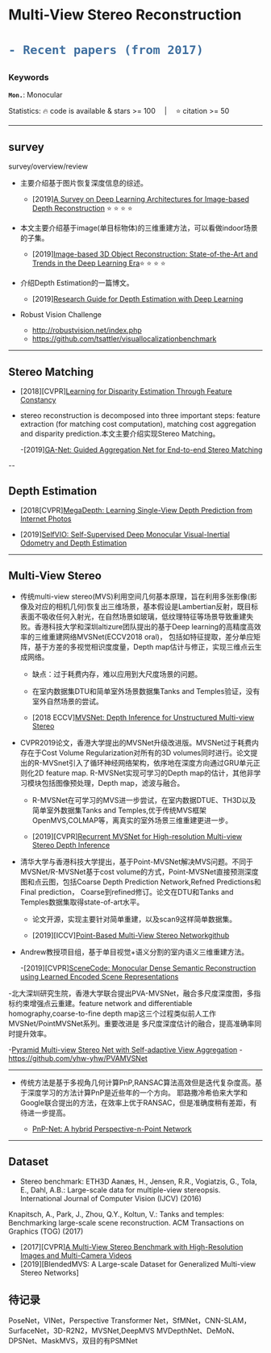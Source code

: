 # Multi-View Stereo Reconstruction
<h1> 

```diff
- Recent papers (from 2017)
```

</h1>

<h3> Keywords </h3>

__`Mon.`__: Monocular &emsp; 

Statistics: :fire: code is available & stars >= 100 &emsp;|&emsp; :star: citation >= 50

---

## survey

survey/overview/review

- 主要介绍基于图片恢复深度信息的综述。

  - [2019][A Survey on Deep Learning Architectures for Image-based Depth Reconstruction](https://arxiv.org/pdf/1906.06113.pdf) :star: :star: :star: :star:

- 本文主要介绍基于image(单目标物体)的三维重建方法，可以看做indoor场景的子集。

  - [2019][Image-based 3D Object Reconstruction: State-of-the-Art and Trends in the Deep Learning Era](https://arxiv.org/pdf/1906.06543.pdf):star: :star: :star: :star:

- 介绍Depth Estimation的一篇博文。
  - [2019][Research Guide for Depth Estimation with Deep Learning](https://heartbeat.fritz.ai/research-guide-for-depth-estimation-with-deep-learning-1a02a439b834)
- Robust Vision Challenge

  - <http://robustvision.net/index.php>
  - <https://github.com/tsattler/visuallocalizationbenchmark>

---

## Stereo Matching

- [2018][CVPR][Learning for Disparity Estimation Through Feature Constancy](https://arxiv.org/pdf/1712.01039.pdf)

- stereo reconstruction is decomposed into three important steps: feature extraction (for matching cost
computation), matching cost aggregation and disparity prediction.本文主要介绍实现Stereo Matching。

  -[2019][GA-Net: Guided Aggregation Net for End-to-end Stereo Matching](https://arxiv.org/pdf/1904.06587.pdf)
  
--

## Depth Estimation

- [2018[CVPR][MegaDepth: Learning Single-View Depth Prediction from Internet Photos](https://arxiv.org/pdf/1804.00607.pdf)  
  
- [2019][SelfVIO: Self-Supervised Deep Monocular Visual-Inertial Odometry and Depth Estimation](https://arxiv.org/pdf/1911.09968.pdf)

---

## Multi-View Stereo

- 传统multi-view stereo(MVS)利用空间几何基本原理，旨在利用多张影像(影像及对应的相机几何)恢复出三维场景，基本假设是Lambertian反射，既目标表面不吸收任何入射光，在自然场景如玻璃，低纹理特征等场景导致重建失败。香港科技大学和深圳altizure团队提出的基于Deep learning的高精度高效率的三维重建网络MVSNet(ECCV2018 oral)，
包括如特征提取，差分单应矩阵，基于方差的多视觉相识度度量，Depth map估计与修正，实现三维点云生成网络。
  - 缺点：过于耗费内存，难以应用到大尺度场景的问题。
  - 在室内数据集DTU和简单室外场景数据集Tanks and Temples验证，没有室外自然场景的尝试。

  - [2018 ECCV][MVSNet: Depth Inference for Unstructured Multi-view Stereo](https://arxiv.org/pdf/1804.02505.pdf)

- CVPR2019论文，香港大学提出的MVSNet升级改进版。MVSNet过于耗费内存在于Cost Volume Regularization对所有的3D volumes同时进行。论文提出的R-MVSnet引入了循环神经网络架构，依序地在深度方向通过GRU单元正则化2D feature map.
R-MVSNet实现可学习的Depth map的估计，其他非学习模块包括图像预处理，Depth map，滤波与融合。
  - R-MVSNet在可学习的MVS进一步尝试，在室内数据DTUE、TH3D以及简单室外数据集Tanks and Temples,优于传统MVS框架OpenMVS,COLMAP等，离真实的室外场景三维重建更进一步。

  - [2019][CVPR][Recurrent MVSNet for High-resolution Multi-view Stereo Depth Inference](https://arxiv.org/pdf/1902.10556.pdf)

- 清华大学与香港科技大学提出，基于Point-MVSNet解决MVS问题。不同于MVSNet/R-MVSNet基于cost volume的方式，Point-MVSNet直接预测深度图和点云图，包括Coarse Depth Prediction Network,Refned Predictions和Final prediction，
Coarse到refined修订。论文在DTU和Tanks and Temples数据集取得state-of-art水平。
  - 论文开源，实现主要针对简单重建，以及scan9这样简单数据集。

  - [2019][ICCV][Point-Based Multi-View Stereo Network](https://arxiv.org/pdf/1908.04422.pdf)[github](https://github.com/callmeray/PointMVSNet)
  

- Andrew教授项目组，基于单目视觉+语义分割的室内语义三维重建方法。

  -[2019][CVPR][SceneCode: Monocular Dense Semantic Reconstruction using Learned Encoded Scene Representations](https://zpascal.net/cvpr2019/Zhi_SceneCode_Monocular_Dense_Semantic_Reconstruction_Using_Learned_Encoded_Scene_Representations_CVPR_2019_paper.pdf)
  
-北大深圳研究生院，香港大学联合提出PVA-MVSNet，融合多尺度深度图，多指标约束增强点云重建。feature network and differentiable homography,coarse-to-fine depth map这三个过程类似前人工作MVSNet/PointMVSNet系列。重要改进是
多尺度深度估计的融合，提高准确率同时提升效率。

  -[Pyramid Multi-view Stereo Net with Self-adaptive View Aggregation](https://arxiv.org/pdf/1912.03001v1.pdf)
  -https://github.com/yhw-yhw/PVAMVSNet

---

- 传统方法是基于多视角几何计算PnP,RANSAC算法高效但是迭代复杂度高。基于深度学习的方法计算PnP是近些年的一个方向。
耶路撒冷希伯来大学和Google联合提出的方法，在效率上优于RANSAC，但是准确度稍有差距，有待进一步提高。

  - [PnP-Net: A hybrid Perspective-n-Point Network](https://arxiv.org/pdf/2003.04626.pdf)

---

## Dataset

- Stereo benchmark: ETH3D
Aanæs, H., Jensen, R.R., Vogiatzis, G., Tola, E., Dahl, A.B.: Large-scale data for
multiple-view stereopsis. International Journal of Computer Vision (IJCV) (2016)

Knapitsch, A., Park, J., Zhou, Q.Y., Koltun, V.: Tanks and temples: Benchmarking
large-scale scene reconstruction. ACM Transactions on Graphics (TOG) (2017)

- [2017][CVPR][A Multi-View Stereo Benchmark with High-Resolution Images and Multi-Camera Videos](http://www.cvlibs.net/publications/Schoeps2017CVPR.pdf)
- [2019][BlendedMVS: A Large-scale Dataset for Generalized Multi-view Stereo Networks]  

## 待记录

 PoseNet，VINet，Perspective Transformer Net，SfMNet，CNN-SLAM，SurfaceNet，3D-R2N2，MVSNet,DeepMVS
 MVDepthNet、DeMoN、DPSNet、MaskMVS，双目的有PSMNet